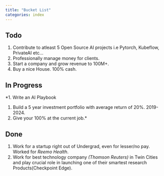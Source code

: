 ```yaml
---
title: "Bucket List"
categories: index
---
```


## Todo
1. Contribute to atleast 5 Open Source AI projects i.e Pytorch, Kubeflow, PrivateAI etc...
1. Professionally manage money for clients.
1. Start a company and grow revenue to 100M+.
1. Buy a nice House. 100% cash.


## In Progress
*1. Write an AI Playbook
1. Build a 5 year investment portfolio with average return of 20%. 2019-2024.
1. Give your 100% at the current job.*


## Done
1. Work for a startup right out of Undergrad, even for lesser/no pay. Worked for *Reemo Health*.
1. Work for best technology company *(Thomson Reuters)* in Twin Cities and play crucial role in launching one of their smartest research Products(Checkpoint Edge).
